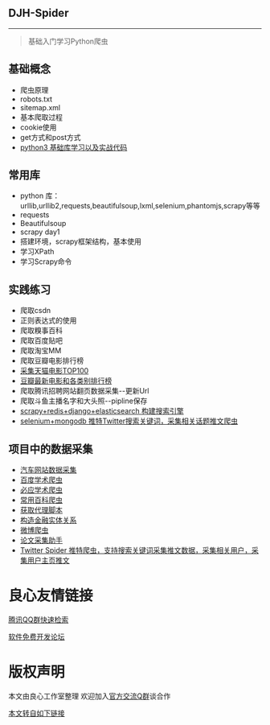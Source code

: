 ## DJH-Spider
---

>基础入门学习Python爬虫

## 基础概念
- 爬虫原理
- robots.txt
- sitemap.xml
- 基本爬取过程
- cookie使用
- get方式和post方式
- [python3 基础库学习以及实战代码](http://u.720life.cn/g/54145d0471d91890860f7f8463c03046d4ddddfbcce21675efe4a537767eaaeaec798ede58df326ef0eaa22ffad6e604e0ba7cf2f03fbe18238927f9639ec789)

## 常用库
- python 库：urllib,urllib2,requests,beautifulsoup,lxml,selenium,phantomjs,scrapy等等
- requests
- Beautifulsoup
- scrapy day1
- 搭建环境，scrapy框架结构，基本使用
- 学习XPath
- 学习Scrapy命令

## 实践练习
- 爬取csdn
- 正则表达式的使用
- 爬取糗事百科
- 爬取百度贴吧
- 爬取淘宝MM
- 爬取豆瓣电影排行榜
- [采集天猫电影TOP100](http://u.720life.cn/g/54145d0471d91890860f7f8463c03046cb2307e4314b017bd9c5eb556627f328cd132558b13ddfb2eea22184ca851d50dfffa706bcaf28989b4018e50460ffed43f3c3679c2dd31a9e681c94fcd3f8038ea67c529a2c9d8cf4be64d29e21ede20a7c85dffe43167997aff84bcfdd0af76b74d23ce359857c0d79b9407ccb4135)
- [豆瓣最新电影和各类别排行榜](http://u.720life.cn/g/54145d0471d91890860f7f8463c03046cb2307e4314b017bd9c5eb556627f328cd132558b13ddfb2eea22184ca851d50aeefd20927ffde0d319759e2e39cd98cc55b647f9823341ae220257868550afda4ce1d627105f4941a4b61367d8477d4)
- 爬取腾讯招聘网站翻页数据采集--更新Url
- 爬取斗鱼主播名字和大头照--pipline保存
- [scrapy+redis+django+elasticsearch 构建搜索引擎](http://u.720life.cn/g/54145d0471d91890860f7f8463c0304641febbc4580d8409c4546ee9c50f5ce8d8a3dad0b895b23f4f7bbd922f39686f42c8337777fcca7e9f227e50773a5692)
- [selenium+mongodb 推特Twitter搜索关键词，采集相关话题推文爬虫](http://u.720life.cn/g/54145d0471d91890860f7f8463c03046cb2307e4314b017bd9c5eb556627f328cd132558b13ddfb2eea22184ca851d50dfffa706bcaf28989b4018e50460ffed9abff7c7e9f39f6496956b556f78f64837cc1a961c328cca3d96d11f5fd68fac)

## 项目中的数据采集
- [汽车网站数据采集](http://u.720life.cn/g/54145d0471d91890860f7f8463c03046cb2307e4314b017bd9c5eb556627f32891dab5d03efbe49d1bf191ee56297d2a)
- [百度学术爬虫](http://u.720life.cn/g/54145d0471d91890860f7f8463c030464bafc504e21659f07d053034bc05fa6c37f552c88534fdd17f8f6fa4bf3d13e5)
- [必应学术爬虫](http://u.720life.cn/g/54145d0471d91890860f7f8463c030464bafc504e21659f07d053034bc05fa6c37f552c88534fdd17f8f6fa4bf3d13e5)
- [常用百科爬虫](http://u.720life.cn/g/54145d0471d91890860f7f8463c03046081024e40bbadafaf9a60e5474ec6af8da83a9793a0d745f43a73e83e8e193b6)
- [获取代理脚本](http://u.720life.cn/g/54145d0471d91890860f7f8463c03046cb2307e4314b017bd9c5eb556627f328cd132558b13ddfb2eea22184ca851d50f1538faf84212d79df4bd24bdf863383a991e158c94b926cd92c60f6ea72ae5c)
- [构造金融实体关系](http://u.720life.cn/g/54145d0471d91890860f7f8463c03046ecdc0b1de12e945bc9e04de5cf02161b0cf041365057795a71f2d440703297cd2e4e6556dd1b1b8839bb4cda6bb937f5)
- [微博爬虫](http://u.720life.cn/g/54145d0471d91890860f7f8463c03046c009adc389c7196c4a5569880da804dbf418209bf2cb5ecf47534bfa0e9beff5)
- [论文采集助手](http://u.720life.cn/g/54145d0471d91890860f7f8463c03046d4ddddfbcce21675efe4a537767eaaeaf2cbd39c33c432ee0c29e32d61ee6188)
- [Twitter Spider 推特爬虫，支持搜索关键词采集推文数据，采集相关用户，采集用户主页推文](http://u.720life.cn/g/54145d0471d91890860f7f8463c03046312f7bdc3467cf3c241da3e851c77c240b8e63273d1787069bf0f1af3f5fd8f7)




 # 良心友情链接

[腾讯QQ群快速检索](http://u.720life.cn/s/8cf73f7c)

[软件免费开发论坛](http://u.720life.cn/s/bbb01dc0)

# 版权声明 

本文由良心工作室整理 欢迎加入[官方交流Q群](https://u.720life.cn/s/f2316816)谈合作

[本文转自如下链接](http://u.720life.cn/g/2e71d0f0a5c601172267ba20d3a43c6e7e41155e38e52e2c14579bf8bd64e0b13f5bcb3719375cb425cac2aaf2a03e86bc80f07b395df6b68b3678c5b94783b9)